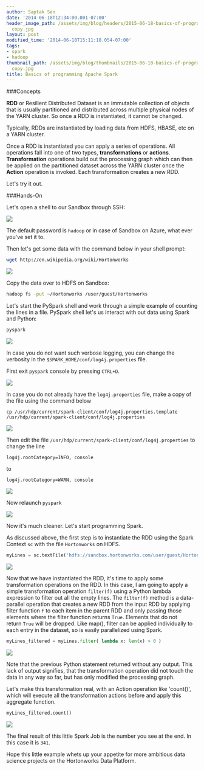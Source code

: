 ```yaml
---
author: Saptak Sen
date: '2014-06-18T12:34:00.001-07:00'
header_image_path: /assets/img/blog/headers/2015-06-18-basics-of-programming-apache-spark
  copy.jpg
layout: post
modified_time: '2014-06-18T15:11:18.054-07:00'
tags:
- spark
- hadoop
thumbnail_path: /assets/img/blog/thumbnails/2015-06-18-basics-of-programming-apache-spark
  copy.jpg
title: Basics of programming Apache Spark
---
```


###Concepts

**RDD** or Resilient Distributed Dataset is an immutable collection of objects that is usually partitioned and distributed across multiple physical nodes of the YARN cluster. So once a RDD is instantiated, it cannot be changed.

Typically, RDDs are instantiated by loading data from HDFS, HBASE, etc on a YARN cluster.

Once a RDD is instantiated you can apply a series of operations.  All operations fall into one of two types, **transformations** or **actions**. **Transformation** operations build out the processing graph which can then be applied on the partitioned dataset across the YARN cluster once the **Action** operation is invoked. Each transformation creates a new RDD.

Let's try it out.

###Hands-On

Let's open a shell to our Sandbox through SSH:

![](https://www.dropbox.com/s/tzsxvsnxfo26jn7/Screenshot_2015-04-13_07_58_43.png?dl=1)

The default password is `hadoop` or in case of Sandbox on Azure, what ever you've set it to.



Then let's get some data with the command below in your shell prompt:

```bash
wget http://en.wikipedia.org/wiki/Hortonworks
```
![](https://www.dropbox.com/s/p6v9f2garljdpoj/Screenshot_2015-04-13_08_11_41.png?dl=1)

Copy the data over to HDFS on Sandbox:

```bash
hadoop fs -put ~/Hortonworks /user/guest/Hortonworks
```


Let's start the PySpark shell and work through a simple example of counting the lines in a file. PySpark shell let's us interact with out data using Spark and Python:

```bash
pyspark
```
![](https://www.dropbox.com/s/vr5syq682z8usla/Screenshot%202015-04-13%2007.59.59.png?dl=1)

In case you do not want such verbose logging, you can change the verbosity in the `$SPARK_HOME/conf/log4j.properties` file.

First exit `pyspark` console by pressing `CTRL+D`.

![](https://www.dropbox.com/s/wkxkddlkwuv94sb/Screenshot%202015-06-08%2007.16.04.png?dl=1)

In case you do not already have the `log4j.properties` file, make a copy of the file using the command below

```
cp /usr/hdp/current/spark-client/conf/log4j.properties.template /usr/hdp/current/spark-client/conf/log4j.properties
```

![](https://www.dropbox.com/s/dzvu6xu0yfb8bcy/Screenshot%202015-06-08%2007.09.28.png?dl=1)

Then edit the file `/usr/hdp/current/spark-client/conf/log4j.properties` to change the line

```
log4j.rootCategory=INFO, console
```
to

```
log4j.rootCategory=WARN, console
```
![](https://www.dropbox.com/s/x5z0wxkljwk1khb/Screenshot%202015-06-08%2007.17.29.png?dl=1)

Now relaunch `pyspark`

![](https://www.dropbox.com/s/vjayu75m5g6n2db/Screenshot%202015-06-08%2007.19.16.png?dl=1)

Now it's much cleaner. Let's start programming Spark.

As discussed above, the first step is to instantiate the RDD using the Spark Context `sc` with the file `Hortonworks` on HDFS.

```python
myLines = sc.textFile('hdfs://sandbox.hortonworks.com/user/guest/Hortonworks')
```
![](https://www.dropbox.com/s/a2d7v61acgozid7/Screenshot%202015-04-13%2009.10.32.png?dl=1)

Now that we have instantiated the RDD, it's time to apply some transformation operations on the RDD. In this case, I am going to apply a simple transformation operation `filter(f)` using a Python lambda expression to filter out all the empty lines. The `filter(f)` method is a data-parallel operation that creates a new RDD from the input RDD by applying filter function `f` to each item in the parent RDD and only passing those elements where the filter function returns `True`. Elements that do not return `True` will be dropped. Like map(), filter can be applied individually to each entry in the dataset, so is easily parallelized using Spark.


```python
myLines_filtered = myLines.filter( lambda x: len(x) > 0 )
```
![](https://www.dropbox.com/s/0m0wg35a89p3rrj/Screenshot%202015-04-13%2009.17.52.png?dl=1)

Note that the previous Python statement returned without any output. This lack of output signifies, that the transformation operation did not touch the data in any way so far, but has only modified the processing graph.

Let's make this transformation real, with an Action operation like 'count()', which will execute all the transformation actions before and apply this aggregate function.

```python
myLines_filtered.count()
```
![](https://www.dropbox.com/s/q42679pbo8m2hf1/Screenshot%202015-04-13%2009.19.07.png?dl=1)

The final result of this little Spark Job is the number you see at the end. In this case it is `341`.

Hope this little example whets up your appetite for more ambitious data science projects on the Hortonworks Data Platform.
